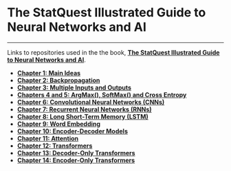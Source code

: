 # The StatQuest Illustrated Guide to Neural Networks and AI
----

Links to repositories used in the the book, **[The StatQuest Illustrated Guide to Neural Networks and AI]()**.

- **[Chapter 1: Main Ideas]()**
- **[Chapter 2: Backpropagation]()**
- **[Chapter 3: Multiple Inputs and Outputs]()**
- **[Chapters 4 and 5: ArgMax(), SoftMax() and Cross Entropy]()**
- **[Chapter 6: Convolutional Neural Networks (CNNs)]()**
- **[Chapter 7: Recurrent Neural Networks (RNNs)]()**
- **[Chapter 8: Long Short-Term Memory (LSTM)]()**
- **[Chapter 9: Word Embedding]()**
- **[Chapter 10: Encoder-Decoder Models]()**
- **[Chapter 11: Attention]()**
- **[Chapter 12: Transformers]()**
- **[Chapter 13: Decoder-Only Transformers]()**
- **[Chapter 14: Encoder-Only Transformers]()**
